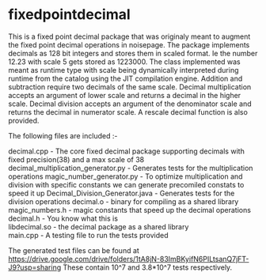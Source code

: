 # fixedpointdecimal
This is a fixed point decimal package that was originaly meant to augment the fixed point decimal operations in noisepage.
The package implements decimals as 128 bit integers and stores them in scaled format. Ie the number 12.23 with scale 5 gets stored
as 1223000. The class implemented was meant as runtime type with scale being dynamically interpreted during runtime
from the catalog using the JIT compilation engine. Addition and subtraction require two decimals of the same scale. Decimal multiplication
accepts an argument of lower scale and returns a decimal in the higher scale. Decimal division accepts an argument of the denominator scale
and returns the decimal in numerator scale. A rescale decimal function is also provided.

The following files are included :-

decimal.cpp - The core fixed decimal package supporting decimals with fixed precision(38) and a max scale of 38                      
decimal_multiplication_generator.py  - Generates tests for the multiplication operations
magic_number_generator.py - To optimize multiplication and division with specific constants we can generate precomiled constats to speed it up
Decimal_Division_Generator.java  - Generates tests for the division operations
decimal.o - binary for compiling as a shared library                            
magic_numbers.h - magic constants that speed up the decimal operations
decimal.h - You know what this is                        
libdecimal.so - the decimal package as a shared library                       
main.cpp - A testing file to run the tests provided



The generated test files can be found at
https://drive.google.com/drive/folders/1tA8jN-83ImBKyifN6PILtsanQ7jFT-J9?usp=sharing
These contain 10^7 and 3.8*10^7 tests respectively.
